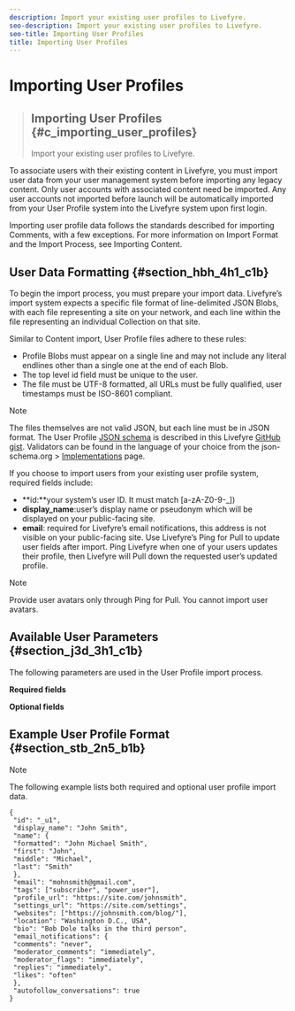 ```yaml
---
description: Import your existing user profiles to Livefyre.
seo-description: Import your existing user profiles to Livefyre.
seo-title: Importing User Profiles
title: Importing User Profiles
---
```


# Importing User Profiles


>## Importing User Profiles {#c_importing_user_profiles}
>Import your existing user profiles to Livefyre.

<!-- c_importing_user_profiles.dita -->
To associate users with their existing content in Livefyre, you must import user data from your user management system before importing any legacy content. Only user accounts with associated content need be imported. Any user accounts not imported before launch will be automatically imported from your User Profile system into the Livefyre system upon first login.

Importing user profile data follows the standards described for importing Comments, with a few exceptions. For more information on Import Format and the Import Process, see Importing Content.

## User Data Formatting {#section_hbh_4h1_c1b}

To begin the import process, you must prepare your import data. Livefyre’s import system expects a specific file format of line-delimited JSON Blobs, with each file representing a site on your network, and each line within the file representing an individual Collection on that site.

Similar to Content import, User Profile files adhere to these rules:

* Profile Blobs must appear on a single line and may not include any literal endlines other than a single one at the end of each Blob.
* The top level id field must be unique to the user.
* The file must be UTF-8 formatted, all URLs must be fully qualified, user timestamps must be ISO-8601 compliant.
>[!NOTE]
>
>The files themselves are not valid JSON, but each line must be in JSON format.
The User Profile [JSON schema](https://json-schema.org/) is described in this Livefyre [GitHub gist](https://github.com/Livefyre/import-tools/blob/master/lfvalidator/jsonschema/user_schema.json). Validators can be found in the language of your choice from the json-schema.org &gt; [Implementations](https://json-schema.org/implementations.html) page.

If you choose to import users from your existing user profile system, required fields include:

* **id:**your system’s user ID. It must match [a-zA-Z0-9-_])
* **display_name**:user’s display name or pseudonym which will be displayed on your public-facing site.
* **email**: required for Livefyre’s email notifications, this address is not visible on your public-facing site.
Use Livefyre’s Ping for Pull to update user fields after import. Ping Livefyre when one of your users updates their profile, then Livefyre will Pull down the requested user’s updated profile.

>[!NOTE]
>
>Provide user avatars only through Ping for Pull. You cannot import user avatars.
## Available User Parameters {#section_j3d_3h1_c1b}

The following parameters are used in the User Profile import process.

**Required fields**

**Optional fields**

## Example User Profile Format {#section_stb_2n5_b1b}

>[!NOTE]
>
>The following example lists both required and optional user profile import data.
```
{
 "id": "_u1",
 "display_name": "John Smith",
 "name": {
 "formatted": "John Michael Smith",
 "first": "John",
 "middle": "Michael",
 "last": "Smith"
 },
 "email": "mohnsmith@gmail.com",
 "tags": ["subscriber", "power_user"],
 "profile_url": "https://site.com/johnsmith",
 "settings_url": "https://site.com/settings",
 "websites": ["https://johnsmith.com/blog/"],
 "location": "Washington D.C., USA",
 "bio": "Bob Dole talks in the third person",
 "email_notifications": {
 "comments": "never",
 "moderator_comments": "immediately",
 "moderator_flags": "immediately",
 "replies": "immediately",
 "likes": "often"
 },
 "autofollow_conversations": true
}
```
